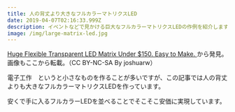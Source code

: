 ```yaml
---
title: 人の背丈より大きなフルカラーマトリクスLED
date: 2019-04-07T02:16:33.999Z
description: イベントなどで見かける巨大なフルカラーマトリクスLEDの作例を紹介します。
image: /img/large-matrix-led.jpg
---
```

[Huge Flexible Transparent LED Matrix Under $150. Easy to Make.](https://www.instructables.com/id/Huge-Flexible-Transparent-LED-Matrix-Under-150-Eas-1/)から発見。画像もここから転載。（CC BY-NC-SA By joshuarw）

電子工作　というと小さなものを作ることが多いですが、この記事では人の背丈よりも大きなフルカラーマトリクスLEDを作っています。

安くで手に入るフルカラーLEDを並べることでそこそこ安価に実現しています。
